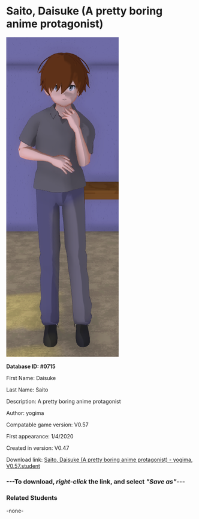 # Saito, Daisuke (A pretty boring anime protagonist)

<img src="../../Files/Images/Saito, Daisuke (A pretty boring anime protagonist).png" title="Saito, Daisuke (A pretty boring anime protagonist) - yogima, V0.57">

**Database ID: #0715**

First Name: Daisuke

Last Name: Saito

Description: A pretty boring anime protagonist

Author: yogima

Compatable game version: V0.57

First appearance: 1/4/2020

Created in version: V0.47

Download link: <a href="https://raw.githubusercontent.com/Arbiter1223/Daigaku-Gurashi-Custom-Students/master/Files/Student%20Files/Saito%2C%20Daisuke%20(A%20pretty%20boring%20anime%20protagonist)%20-%20yogima%2C%20V0.57.student">Saito, Daisuke (A pretty boring anime protagonist) - yogima, V0.57.student</a>

### ---**To download, _right-click_ the link, and select _"Save as"_**---

### Related Students

-none-
